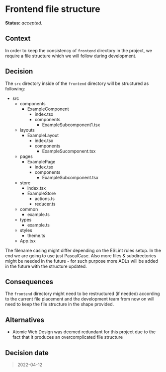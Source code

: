 # Frontend file structure

**Status:** _accepted_.

## Context

In order to keep the consistency of `frontend` directory in the project,
we require a file structure which we will follow during development.

## Decision

The `src` directory inside of the `frontend` directory will be structured
as following:

- src
  - components
    - ExampleComponent
      - index.tsx
      - components
        - ExampleSubcomponent1.tsx
  - layouts
    - ExampleLayout
      - index.tsx
      - components
        - ExampleSucomponent.tsx
  - pages
    - ExamplePage
      - index.tsx
      - components
        - ExampleSubcomponent.tsx
  - store
    - index.tsx
    - ExampleStore
      - actions.ts
      - reducer.ts
  - common
    - example.ts
  - types
    - example.ts
  - styles
    - theme.ts
  - App.tsx

The filename casing might differ depending on the ESLint rules setup.
In the end we are going to use just PascalCase.
Also more files & subdirectories might be needed in the future - for such
purpose more ADLs will be added in the future with the structure updated.

## Consequences

The `frontend` directory might need to be restructured (if needed) according
to the current file placement and the development team from now on will need
to keep the file structure in the shape provided.

## Alternatives

- Atomic Web Design was deemed redundant for this project
  due to the fact that it produces an overcomplicated file structure

## Decision date

> 2022-04-12
